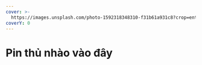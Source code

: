 ```yaml
---
cover: >-
  https://images.unsplash.com/photo-1592318348310-f31b61a931c8?crop=entropy&cs=srgb&fm=jpg&ixid=M3wxOTcwMjR8MHwxfHNlYXJjaHw2fHxiYXR0ZXJ5fGVufDB8fHx8MTcxOTAzODgyOXww&ixlib=rb-4.0.3&q=85
coverY: 0
---
```


# Pin thủ nhào vào đây

